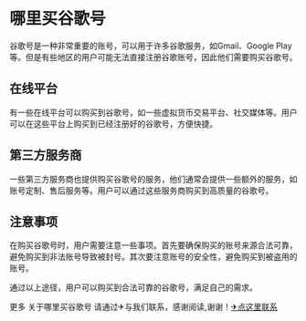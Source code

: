 # 哪里买谷歌号

谷歌号是一种非常重要的账号，可以用于许多谷歌服务，如Gmail、Google Play等。但是有些地区的用户可能无法直接注册谷歌账号，因此他们需要购买谷歌号。

## 在线平台

有一些在线平台可以购买到谷歌号，如一些虚拟货币交易平台、社交媒体等。用户可以在这些平台上购买到已经注册好的谷歌号，方便快捷。

## 第三方服务商

一些第三方服务商也提供购买谷歌号的服务，他们通常会提供一些额外的服务，如账号定制、售后服务等。用户可以通过这些服务商购买到高质量的谷歌号。

## 注意事项

在购买谷歌号时，用户需要注意一些事项。首先要确保购买的账号来源合法可靠，避免购买到非法账号导致被封号。其次要注意账号的安全性，避免购买到被盗用的账号。

通过以上途径，用户可以购买到合法可靠的谷歌号，满足自己的需求。

更多 关于哪里买谷歌号 请通过✈与我们联系，感谢阅读,谢谢！[✈点这里联系](https://ads.k02.cc)
